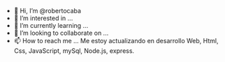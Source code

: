 - 👋 Hi, I’m @robertocaba
- 👀 I’m interested in ...
- 🌱 I’m currently learning ...
- 💞️ I’m looking to collaborate on ...
- 📫 How to reach me ...
Me estoy actualizando en desarrollo Web, Html, Css, JavaScript, mySql, Node.js, express.
<!---
robertocaba/robertocaba is a ✨ special ✨ repository because its `README.md` (this file) appears on your GitHub profile.
You can click the Preview link to take a look at your changes.
--->


